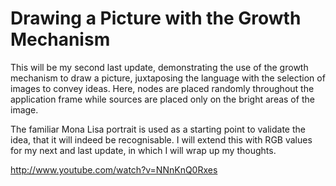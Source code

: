 # Drawing a Picture with the Growth Mechanism

This will be my second last update, demonstrating the use of the growth mechanism to draw a picture, juxtaposing the language with the selection of images to convey ideas. Here, nodes are placed randomly throughout the application frame while sources are placed only on the bright areas of the image. 

The familiar Mona Lisa portrait is used as a starting point to validate the idea, that it will indeed be recognisable. I will extend this with RGB values for my next and last update, in which I will wrap up my thoughts.

http://www.youtube.com/watch?v=NNnKnQ0Rxes